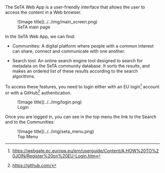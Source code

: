 The SeTA Web App is a user-friendly interface that allows the user to access the content in a Web browser. 
 
<figure markdown>
![Image title](../../img/main_screen.png)
<figcaption>SeTA main page</figcaption>
</figure>



In the SeTA Web App, we can find:

- Communities: A digital platform where people with a common interest can share, connect and communicate with one another.               

- Search tool: An online search engine tool designed to search for metadata on the SeTA community database. It sorts the results, and makes an ordered list of these results according to the search algorithms.

To access these features, you need to login either with an EU login[^1] account or with a GitHub[^2] authentication.


<figure markdown>
![Image title](../../img/login.png)
<figcaption>Login</figcaption>
</figure>



Once you are logged in, you can see in the top menu the link to the Search and to the Communities:


<figure markdown>
![Image title](../../img/seta_menu.png)
<figcaption>Top Menu</figcaption>
</figure>




[^1]:https://webgate.ec.europa.eu/ern/userguide/Content/A.HOW%20TO%20JOIN/Register%20on%20EU-Login.htm
[^2]:https://github.com/

